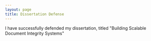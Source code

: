 ```yaml
---
layout: page
title: Dissertation Defense
---
```

  
I have successfully defended my dissertation, titled "Building Scalable Document Integrity Systems"